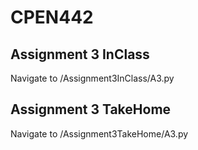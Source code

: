 # CPEN442

## Assignment 3 InClass
Navigate to /Assignment3InClass/A3.py

## Assignment 3 TakeHome
Navigate to /Assignment3TakeHome/A3.py
